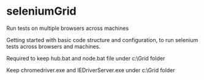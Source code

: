 # seleniumGrid
Run tests on multiple browsers across machines

Getting started with basic code structure and configuration, to run selenium tests across browsers and machines.

Required to keep hub.bat and node.bat file under c:\Grid folder

Keep chromedriver.exe and IEDriverServer.exe under c:\Grid folder
